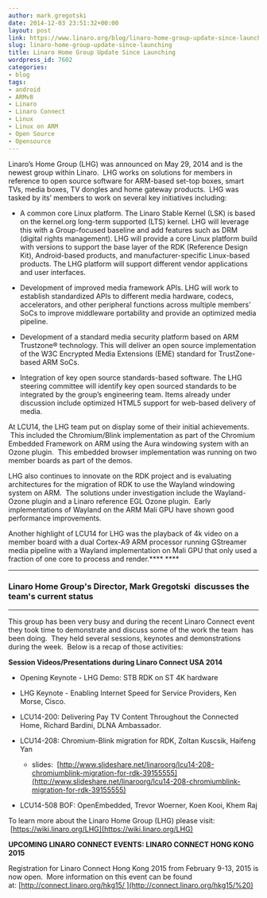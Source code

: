 ```yaml
---
author: mark.gregotski
date: 2014-12-03 23:51:32+00:00
layout: post
link: https://www.linaro.org/blog/linaro-home-group-update-since-launching/
slug: linaro-home-group-update-since-launching
title: Linaro Home Group Update Since Launching
wordpress_id: 7602
categories:
- blog
tags:
- android
- ARMv8
- Linaro
- Linaro Connect
- Linux
- Linux on ARM
- Open Source
- Opensource
---
```


Linaro’s Home Group (LHG) was announced on May 29, 2014 and is the newest group within Linaro.  LHG works on solutions for members in reference to open source software for ARM-based set-top boxes, smart TVs, media boxes, TV dongles and home gateway products.  LHG was tasked by its’ members to work on several key initiatives including:

  * A common core Linux platform. The Linaro Stable Kernel (LSK) is based on the kernel.org long-term supported (LTS) kernel. LHG will leverage this with a Group-focused baseline and add features such as DRM (digital rights management). LHG will provide a core Linux platform build with versions to support the base layer of the RDK (Reference Design Kit), Android-based products, and manufacturer-specific Linux-based products. The LHG platform will support different vendor applications and user interfaces.

  * Development of improved media framework APIs. LHG will work to establish standardized APIs to different media hardware, codecs, accelerators, and other peripheral functions across multiple members’ SoCs to improve middleware portability and provide an optimized media pipeline.

  * Development of a standard media security platform based on ARM Trustzone® technology. This will deliver an open source implementation of the W3C Encrypted Media Extensions (EME) standard for TrustZone-based ARM SoCs.

  * Integration of key open source standards-based software. The LHG steering committee will identify key open sourced standards to be integrated by the group’s engineering team. Items already under discussion include optimized HTML5 support for web-based delivery of media.


At LCU14, the LHG team put on display some of their initial achievements.  This included the Chromium/Blink implementation as part of the Chromium Embedded Framework on ARM using the Aura windowing system with an Ozone plugin.  This embedded browser implementation was running on two member boards as part of the demos.

LHG also continues to innovate on the RDK project and is evaluating architectures for the migration of RDK to use the Wayland windowing system on ARM.  The solutions under investigation include the Wayland-Ozone plugin and a Linaro reference EGL Ozone plugin.  Early implementations of Wayland on the ARM Mali GPU have shown good performance improvements.

Another highlight of LCU14 for LHG was the playback of 4k video on a member board with a dual Cortex-A9 ARM processor running GStreamer media pipeline with a Wayland implementation on Mali GPU that only used a fraction of one core to process and render.**** ****

* * *

### **Linaro Home Group's Director, Mark Gregotski  discusses the team's current status**

* * *

This group has been very busy and during the recent Linaro Connect event they took time to demonstrate and discuss some of the work the team  has been doing.  They held several sessions, keynotes and demonstrations during the week.  Below is a recap of those activities:

**Session Videos/Presentations during Linaro Connect USA 2014**

  * Opening Keynote - LHG Demo: STB RDK on ST 4K hardware

  * LHG Keynote - Enabling Internet Speed for Service Providers, Ken Morse, Cisco.

  * LCU14-200: Delivering Pay TV Content Throughout the Connected Home, Richard Bardini, DLNA Ambassador.

  * LCU14-208: Chromium-Blink migration for RDK, Zoltan Kuscsik, Haifeng Yan
  
      * slides:  [http://www.slideshare.net/linaroorg/lcu14-208-chromiumblink-migration-for-rdk-39155555](http://www.slideshare.net/linaroorg/lcu14-208-chromiumblink-migration-for-rdk-39155555)

  * LCU14-508 BOF: OpenEmbedded, Trevor Woerner, Koen Kooi, Khem Raj

To learn more about the Linaro Home Group (LHG) please visit:  [https://wiki.linaro.org/LHG](https://wiki.linaro.org/LHG)


**UPCOMING LINARO CONNECT EVENTS: LINARO CONNECT HONG KONG 2015**

Registration for Linaro Connect Hong Kong 2015 from February 9-13, 2015 is now open.  More information on this event can be found at: [http://connect.linaro.org/hkg15/ ](http://connect.linaro.org/hkg15/%20)

